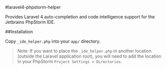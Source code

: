 #laravel4-phpstorm-helper

Provides Laravel 4 auto-completion and code intelligence support for the Jetbrains PhpStorm IDE.

##Installation

Copy `_ide_helper.php` into your `app/` directory.

> Note: If you want to place the `_ide_helper.php` in another location (outside the Laravel application root), you will need to add the location in your PhpStorm `Project Settings > Directories`.